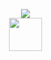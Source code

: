 <section align="center">

  <img src="https://github-readme-stats.vercel.app/api/top-langs/?username=Kusoden&theme=transparent&layout=compact&hide_border=true&text_color=FFFFFF&title_color=d1d1d1"/>
</section>

<section align="center">
<a href="https://www.linkedin.com/in/farzanatar/"><img src="https://cdn.jsdelivr.net/gh/devicons/devicon/icons/linkedin/linkedin-original.svg" width="60px" target="_blank" rel="noreferrer noopener"/></a>
</sectiion>
